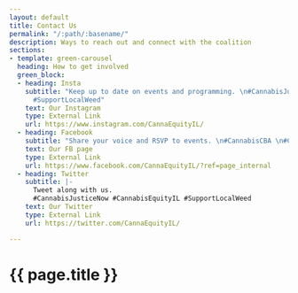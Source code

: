 ```yaml
---
layout: default
title: Contact Us
permalink: "/:path/:basename/"
description: Ways to reach out and connect with the coalition
sections:
- template: green-carousel
  heading: How to get involved
  green_block:
  - heading: Insta
    subtitle: "Keep up to date on events and programming. \n#CannabisJusticeNow #CannabisEquityIL
      #SupportLocalWeed"
    text: Our Instagram
    type: External Link
    url: https://www.instagram.com/CannaEquityIL/
  - heading: Facebook
    subtitle: "Share your voice and RSVP to events. \n#CannabisCBA \n#CannabisEquityIL"
    text: Our FB page
    type: External Link
    url: https://www.facebook.com/CannaEquityIL/?ref=page_internal
  - heading: Twitter
    subtitle: |-
      Tweet along with us.
      #CannabisJusticeNow #CannabisEquityIL #SupportLocalWeed
    text: Our Twitter
    type: External Link
    url: https://twitter.com/CannaEquityIL/

---
```

<main class="container">
  <h1>{{ page.title }}</h1>
</main>